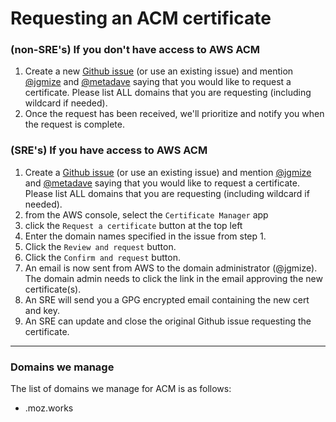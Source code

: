 # Requesting an ACM certificate

### (non-SRE's) If you don't have access to AWS ACM

1. Create a new [Github issue](https://github.com/mozmar/infra) (or use an existing issue) and mention [@jgmize](https://github.com/jgmize) and [@metadave](https://github.com/metadave) saying that you would like to request a certificate. Please list ALL domains that you are requesting (including wildcard if needed).
2. Once the request has been received, we'll prioritize and notify you when the request is complete.

### (SRE's) If you have access to AWS ACM

1. Create a [Github issue](https://github.com/mozmar/infra) (or use an existing issue) and mention [@jgmize](https://github.com/jgmize) and [@metadave](https://github.com/metadave) saying that you would like to request a certificate. Please list ALL domains that you are requesting (including wildcard if needed).
2. from the AWS console, select the `Certificate Manager` app
3. click the `Request a certificate` button at the top left
4. Enter the domain names specified in the issue from step 1.
5. Click the `Review and request` button.
6. Click the `Confirm and request` button.
7. An email is now sent from AWS to the domain administrator (@jgmize). The domain admin needs to click the link in the email approving the new certificate(s).
8. An SRE will send you a GPG encrypted email containing the new cert and key.
9. An SRE can update and close the original Github issue requesting the certificate.

---

### Domains we manage

The list of domains we manage for ACM is as follows:

- .moz.works

